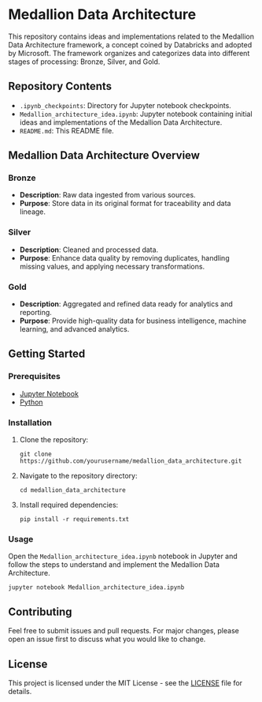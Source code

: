 <h1>Medallion Data Architecture</h1>
<p>This repository contains ideas and implementations related to the Medallion Data Architecture framework, a concept coined by Databricks and adopted by Microsoft. The framework organizes and categorizes data into different stages of processing: Bronze, Silver, and Gold.</p>
    
<h2>Repository Contents</h2>
<ul>
        <li><code>.ipynb_checkpoints</code>: Directory for Jupyter notebook checkpoints.</li>
        <li><code>Medallion_architecture_idea.ipynb</code>: Jupyter notebook containing initial ideas and implementations of the Medallion Data Architecture.</li>
        <li><code>README.md</code>: This README file.</li>
</ul>
    
<h2>Medallion Data Architecture Overview</h2>
    
<h3>Bronze</h3>
<ul>
        <li><strong>Description</strong>: Raw data ingested from various sources.</li>
        <li><strong>Purpose</strong>: Store data in its original format for traceability and data lineage.</li>
</ul>
    
<h3>Silver</h3>
<ul>
        <li><strong>Description</strong>: Cleaned and processed data.</li>
        <li><strong>Purpose</strong>: Enhance data quality by removing duplicates, handling missing values, and applying necessary transformations.</li>
</ul>
    
<h3>Gold</h3>
<ul>
        <li><strong>Description</strong>: Aggregated and refined data ready for analytics and reporting.</li>
        <li><strong>Purpose</strong>: Provide high-quality data for business intelligence, machine learning, and advanced analytics.</li>
</ul>
    
<h2>Getting Started</h2>
    
<h3>Prerequisites</h3>
<ul>
        <li><a href="https://jupyter.org/" target="_blank">Jupyter Notebook</a></li>
        <li><a href="https://www.python.org/" target="_blank">Python</a></li>
</ul>
    
<h3>Installation</h3>
<ol>
<li>Clone the repository:
            <pre><code>git clone https://github.com/yourusername/medallion_data_architecture.git</code></pre>
</li>
<li>Navigate to the repository directory:
            <pre><code>cd medallion_data_architecture</code></pre>
</li>
<li>Install required dependencies:
            <pre><code>pip install -r requirements.txt</code></pre>
</li>
</ol>
    
<h3>Usage</h3>
<p>Open the <code>Medallion_architecture_idea.ipynb</code> notebook in Jupyter and follow the steps to understand and implement the Medallion Data Architecture.</p>
<pre><code>jupyter notebook Medallion_architecture_idea.ipynb</code></pre>
    
<h2>Contributing</h2>
<p>Feel free to submit issues and pull requests. For major changes, please open an issue first to discuss what you would like to change.</p>
    
<h2>License</h2>
<p>This project is licensed under the MIT License - see the <a href="LICENSE" target="_blank">LICENSE</a> file for details.</p>
    

